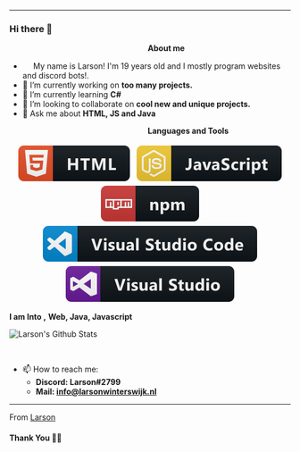 ***********************************
### Hi there 👋

<!--
**Lars70/Lars70** is a ✨ _special_ ✨ repository because its `README.md` (this file) appears on your GitHub profile.-->
&nbsp;&nbsp;&nbsp;&nbsp;&nbsp;&nbsp;&nbsp;&nbsp;&nbsp;&nbsp;&nbsp;&nbsp;&nbsp;&nbsp;&nbsp;&nbsp;&nbsp;&nbsp;&nbsp;&nbsp;&nbsp;&nbsp;&nbsp;&nbsp;&nbsp;&nbsp;&nbsp;&nbsp;&nbsp;&nbsp;&nbsp;&nbsp;&nbsp;&nbsp;&nbsp;&nbsp;&nbsp;&nbsp;&nbsp;&nbsp;&nbsp;&nbsp;&nbsp;&nbsp;&nbsp;&nbsp;&nbsp;&nbsp;&nbsp;&nbsp;&nbsp;&nbsp;&nbsp;&nbsp;&nbsp;&nbsp;&nbsp;&nbsp;&nbsp;&nbsp;&nbsp;&nbsp;&nbsp;<b>About me</b> <br>
- <img src ="https://s3.amazonaws.com/pix.iemoji.com/images/emoji/apple/ios-12/256/boy-light-skin-tone.png" height= 15px width = 15px> My name is Larson! I'm 19 years old and I mostly program websites and discord bots!.
- 🔭 I’m currently working on **too many projects.**
- 🌱 I’m currently learning **C#**
- 👯 I’m looking to collaborate on **cool new and unique projects.**
- 💬 Ask me about **HTML, JS and Java**

&nbsp;&nbsp;&nbsp;&nbsp;&nbsp;&nbsp;&nbsp;&nbsp;&nbsp;&nbsp;&nbsp;&nbsp;&nbsp;&nbsp;&nbsp;&nbsp;&nbsp;&nbsp;&nbsp;&nbsp;&nbsp;&nbsp;&nbsp;&nbsp;&nbsp;&nbsp;&nbsp;&nbsp;&nbsp;&nbsp;&nbsp;&nbsp;&nbsp;&nbsp;&nbsp;&nbsp;&nbsp;&nbsp;&nbsp;&nbsp;&nbsp;&nbsp;&nbsp;&nbsp;&nbsp;&nbsp;&nbsp;&nbsp;&nbsp;&nbsp;&nbsp;&nbsp;&nbsp;&nbsp;&nbsp;&nbsp;&nbsp;&nbsp;&nbsp;&nbsp;&nbsp;&nbsp;&nbsp;<b>Languages and Tools</b> <br>

<p align="center">
 <img src="https://github.com/Lars70/Lars70/blob/master/Assets/html.svg" alt="html" style="vertical-align:top; margin:4px">
 <img src="https://github.com/Lars70/Lars70/blob/master/Assets/javascript.svg" alt="javascript" style="vertical-align:top; margin:4px">
 <img src="https://github.com/Lars70/Lars70/blob/master/Assets/npm.svg" alt="npm" style="vertical-align:top; margin:4px">
 <img src="https://github.com/Lars70/Lars70/blob/master/Assets/visualstudio_code.svg" alt="vscode" style="vertical-align:top; margin:4px">
 <img src="https://github.com/Lars70/Lars70/blob/master/Assets/visualstudio.svg" alt="vs" style="vertical-align:top; margin:4px">

</p>


**I am Into ,**
**Web, Java, Javascript**
<br />


![Larson's Github Stats](https://github-readme-stats.vercel.app/api?username=Larson-W&show_icons=true&title_color=ffffff&icon_color=000000&text_color=363636&bg_color=8f8f8f)

<br /> 

- 📫 How to reach me:<br>
  - **Discord: Larson#2799**
  - **Mail: info@larsonwinterswijk.nl**

*************

From [Larson](https://github.com/Larson-W)

#### Thank You 🙏🏼
